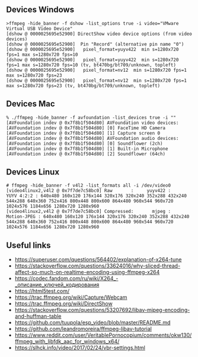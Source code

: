 ## Devices Windows

```
>ffmpeg -hide_banner -f dshow -list_options true -i video="VMware Virtual USB Video Device"
[dshow @ 0000025695e52900] DirectShow video device options (from video devices)
[dshow @ 0000025695e52900]  Pin "Record" (alternative pin name "0")
[dshow @ 0000025695e52900]   pixel_format=yuyv422  min s=1280x720 fps=1 max s=1280x720 fps=10
[dshow @ 0000025695e52900]   pixel_format=yuyv422  min s=1280x720 fps=1 max s=1280x720 fps=10 (tv, bt470bg/bt709/unknown, topleft)
[dshow @ 0000025695e52900]   pixel_format=nv12  min s=1280x720 fps=1 max s=1280x720 fps=23
[dshow @ 0000025695e52900]   pixel_format=nv12  min s=1280x720 fps=1 max s=1280x720 fps=23 (tv, bt470bg/bt709/unknown, topleft)
```

## Devices Mac

```
% ./ffmpeg -hide_banner -f avfoundation -list_devices true -i ""
[AVFoundation indev @ 0x7f8b1f504d80] AVFoundation video devices:
[AVFoundation indev @ 0x7f8b1f504d80] [0] FaceTime HD Camera
[AVFoundation indev @ 0x7f8b1f504d80] [1] Capture screen 0
[AVFoundation indev @ 0x7f8b1f504d80] AVFoundation audio devices:
[AVFoundation indev @ 0x7f8b1f504d80] [0] Soundflower (2ch)
[AVFoundation indev @ 0x7f8b1f504d80] [1] Built-in Microphone
[AVFoundation indev @ 0x7f8b1f504d80] [2] Soundflower (64ch)
```

## Devices Linux 

```
# ffmpeg -hide_banner -f v4l2 -list_formats all -i /dev/video0
[video4linux2,v4l2 @ 0x7f7de7c58bc0] Raw       :     yuyv422 :           YUYV 4:2:2 : 640x480 160x120 176x144 320x176 320x240 352x288 432x240 544x288 640x360 752x416 800x448 800x600 864x480 960x544 960x720 1024x576 1184x656 1280x720 1280x960
[video4linux2,v4l2 @ 0x7f7de7c58bc0] Compressed:       mjpeg :          Motion-JPEG : 640x480 160x120 176x144 320x176 320x240 352x288 432x240 544x288 640x360 752x416 800x448 800x600 864x480 960x544 960x720 1024x576 1184x656 1280x720 1280x960
```

## Useful links

- https://superuser.com/questions/564402/explanation-of-x264-tune
- https://stackoverflow.com/questions/33624016/why-sliced-thread-affect-so-much-on-realtime-encoding-using-ffmpeg-x264
- https://codec.fandom.com/ru/wiki/X264_-_описание_ключей_кодирования
- https://html5test.com/
- https://trac.ffmpeg.org/wiki/Capture/Webcam
- https://trac.ffmpeg.org/wiki/DirectShow
- https://stackoverflow.com/questions/53207692/libav-mjpeg-encoding-and-huffman-table
- https://github.com/tuupola/esp_video/blob/master/README.md
- https://github.com/leandromoreira/ffmpeg-libav-tutorial
- https://www.reddit.com/user/VeritablePornocopium/comments/okw130/ffmpeg_with_libfdk_aac_for_windows_x64/
- https://slhck.info/video/2017/02/24/vbr-settings.html
